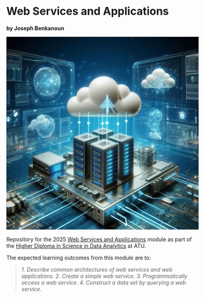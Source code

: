 # Web Services and Applications
**by Joseph Benkanoun**

<img src="https://github.com/ianmcloughlin/2425_computer_infrastructure/blob/main/img/cloud.jpeg" alt="Cloud" width="600"/>

Repository for the 2025 [Web Services and Applications](https://www.gmit.ie/computer-infrastructure) module as part of the [Higher Diploma in Science in Data Analytics](https://www.atu.ie/courses/higher-diploma-in-science-data-analytics#:~:text=Web%20Services%20and%20Applications) at ATU. 

The expected learning outcomes from this module are to:
> *1. Describe common architectures of web services and web applications.*
> *2. Create a simple web service.*
> *3. Programmatically access a web service.*
> *4. Construct a data set by querying a web service.*
